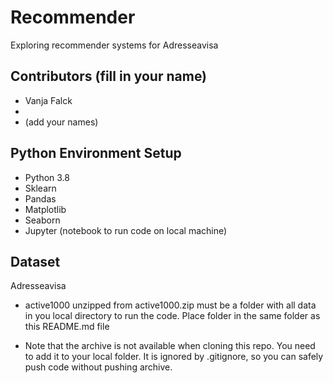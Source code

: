 # Recommender
Exploring recommender systems for Adresseavisa

## Contributors (fill in your name)
* Vanja Falck
* 
* (add your names)

## Python Environment Setup
* Python 3.8
* Sklearn
* Pandas
* Matplotlib
* Seaborn
* Jupyter (notebook to run code on local machine)

## Dataset
Adresseavisa 

* active1000 unzipped from  active1000.zip must be a folder
with all data in you local directory to run the code. Place folder in 
the same folder as this README.md file

* Note that the archive is not available when cloning this repo. You need to
add it to your local folder. It is ignored by .gitignore, so you can safely push 
code without pushing archive. 
